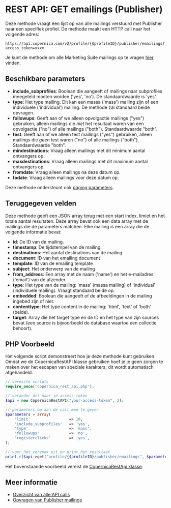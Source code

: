 # REST API: GET emailings (Publisher)

Deze methode vraagt een lijst op van alle mailings verstuurd met Publisher 
naar een specifiek profiel. 
De methode maakt een HTTP call naar het volgende adres:

`https://api.copernica.com/v2/profile/{$profileID}/publisher/emailings?access_token=xxxx`

Je kunt de methode om alle Marketing Suite mailings op te vragen [hier](./rest-get-ms-emailings) vinden.

## Beschikbare parameters

* **include_subprofiles**: Boolean die aangeeft of mailings naar subprofiles 
meegeteld moeten worden ('yes', 'no'). De standaardwaarde is 'yes'. 
* **type**: Het type mailing. Dit kan een massa ('mass') mailing zijn of 
een individuele ('individual') mailing. De methode zal standaard beide 
opvragen.
* **followups**: Geeft aan of we alleen opvolgactie mailings ("yes") gebruiken, alleen mailings 
die *niet* het resultaat waren van een opvolgactie ("no") of alle mailings ("both"). Standaardwaarde "both".
* **test**: Geeft aan of we alleen test mailings ("yes") gebruiken, alleen mailings 
die *geen* test waren ("no") of alle mailings ("both"). Standaardwaarde "both".
* **mindestinations**: Vraag alleen mailings met dit minimum aantal ontvangers op.
* **maxdestinations**: Vraag alleen mailings met dit maximum aantal ontvangers op.
* **fromdate**: Vraag alleen mailings na deze datum op.
* **todate**: Vraag alleen mailings voor deze datum op.

Deze methode ondersteunt ook [paging parameters](./rest-paging).

## Teruggegeven velden

Deze methode geeft een JSON array terug met een start index, limiet en 
het totale aantal resultaten. Deze array bevat ook een data array met 
de mailings die de parameters matchen. Elke mailing is een array die 
de volgende informatie bevat:

* **id**: De ID van de mailing. 
* **timestamp**: De tijdstempel van de mailing.
* **destinations**: Het aantal destinations van de mailing.
* **document**: ID van het emailing document
* **template**: ID van de emailing template
* **subject**: Het onderwerp van de mailing
* **from_address**: Een array met de naam ('name') en het e-mailadres ('email') van de afzender.
* **type**: Het type van de mailing: 'mass' (massa mailing) of 'individual' (individuele mailing). Vraagt 
standaard beide op.
* **embedded**: Boolean die aangeeft of de afbeeldingen in de mailing ingebed zijn of niet.
* **contenttype**: Het type content in de mailing: 'html', 'text' of 'both' (beide).
* **target**: Array die het target type en de ID en het type van zijn sources bevat (een source is bijvoorbeeld de database waartoe een collectie behoort).

## PHP Voorbeeld

Het volgende script demonstreert hoe je deze methode kunt gebruiken. Omdat we de 
CopernicaRestAPI klasse gebruiken hoef je je geen zorgen te maken over het escapen 
van speciale karakters; dit wordt automatisch afgehandeld.

```php
// vereiste scripts
require_once('copernica_rest_api.php');

// verander dit naar je access token
$api = new CopernicaRestAPI("your-access-token", 2);

// parameters om aan de call mee te geven
$parameters = array(
    'limit'                 => 10,
    'include_subprofiles'   => 'yes',
    'type'                  => 'mass',
    'followups'             => 'no',
    'registerclicks'        => 'yes',
);

// voer het verzoek uit en print het resultaat
print_r($api->get("profile/{$profileID}/publisher/emailings", $parameters));
```

Het bovenstaande voorbeeld vereist de [CopernicaRestApi klasse](./rest-php).

## Meer informatie

* [Overzicht van alle API calls](./rest-api)
* [Opvragen van Publisher mailings](./rest-get-publisher-emailings)
